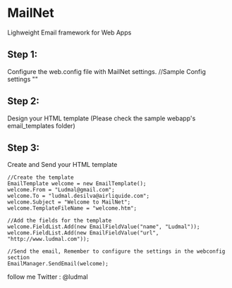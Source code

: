 MailNet
=======
Lighweight Email framework for Web Apps

Step 1:
---------------
Configure the web.config file with MailNet settings.
//Sample Config settings
"<mailnet smtpServer="mail.google.com" templatePath="~/email_templates/" username="[your_email_here]" password="your_password_here"></mailnet>"

Step 2:
---------------
Design your HTML template (Please check the sample webapp's email_templates folder)

Step 3:
---------------
Create and Send your HTML template

    //Create the template 
    EmailTemplate welcome = new EmailTemplate();
    welcome.From = "Ludmal@gmail.com";
    welcome.To = "ludmal.desilva@airliquide.com";
    welcome.Subject = "Welcome to MailNet";
    welcome.TemplateFileName = "welcome.htm";
    
    //Add the fields for the template
    welcome.FieldList.Add(new EmailFieldValue("name", "Ludmal"));
    welcome.FieldList.Add(new EmailFieldValue("url", "http://www.ludmal.com"));
                
    //Send the email, Remember to configure the settings in the webconfig section
    EmailManager.SendEmail(welcome);


follow me Twitter : @ludmal
